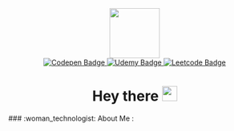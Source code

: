 <div id="header" align="center">
  <img src="https://media.giphy.com/media/M9gbBd9nbDrOTu1Mqx/giphy.gif" width="100"/>
</div>
<div id="badges" align="center">
  <a href="https://codepen.io/wisdou">
    <img src="https://img.shields.io/badge/Codepen-blue?style=for-the-badge&logo=codepen&logoColor=white" alt="Codepen Badge"/>
  </a>
  <a href="https://www.udemy.com/user/daniel-lisaichuk/">
    <img src="https://img.shields.io/badge/Udemy-red?style=for-the-badge&logo=udemy&logoColor=white" alt="Udemy Badge"/>
  </a>
  <a href="https://leetcode.com/dlisay430/">
    <img src="https://img.shields.io/badge/Leetcode-green?style=for-the-badge&logo=leetcode&logoColor=white" alt="Leetcode Badge"/>
  </a>
</div>
<div align="center">
  <img src="https://komarev.com/ghpvc/?username=wisdou&style=flat-square&color=blue" alt=""/>
</div>
<div align="center">
  <h1>
    Hey there
    <img src="https://media.giphy.com/media/hvRJCLFzcasrR4ia7z/giphy.gif" width="30px"/>
  </h1>
</div>
### :woman_technologist: About Me :
